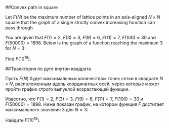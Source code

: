##Convex path in square


Let $F(N)$ be the maximum number of lattice points in an axis-aligned $N\times N$ square that the graph of a single strictly convex increasing function can pass through.


You are given that $F(1) = 2$, $F(3) = 3$,  $F(9) = 6$, $F(11) = 7$, $F(100) = 30$ and $F(50000) = 1898$. 
Below is the graph of a function reaching the maximum 3 for $N=3$:


Find $F(10^{18})$.

##Траектория по дуге внутри квадрата


Пусть $F(N)$ будет максимальным количеством точек сетки в квадрате $N\times N$, расположенным вдоль координатных осей, через которые может пройти график строго выпуклой возрастающей функции.


Известно, что $F(1) = 2$, $F(3) = 3$,  $F(9) = 6$, $F(11) = 7$, $F(100) = 30$ и	 $F(50000) = 1898$. 
Ниже показан график, на котором функция $F$ достигает максимального значения 3 для $N=3$:




Найдите $F(10^{18})$.

